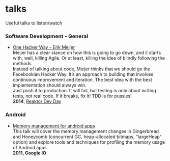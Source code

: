 # talks
Useful talks to listen/watch

### Software Development - General
- [One Hacker Way - Erik Meijer](https://vimeo.com/110554082) <br>
Meijer has a clear stance on how this is going to go down, and it starts with, well, killing Agile. Or at least, killing the idea of blindly following the methods. <br>
Instead of talking about code, Meijer thinks that we should go the Facebookian Hacker Way. It’s an approach to building that involves continuous improvement and iteration. The best idea with the best implementation should always win.<br>
Just push it to production. It will fail, but testing is only about writing tests, not real code. If it breaks, fix it! TDD is for pussies!<br>
**2014**, [Reaktor Dev Day](http://reaktor.com/blog/erik-meijer-software-eating-world/)


### Android
- [Memory management for android apps](https://www.youtube.com/watch?v=_CruQY55HOk) <br>
This talk will cover the memory management changes in Gingerbread and Honeycomb (concurrent GC, heap-allocated bitmaps, "largeHeap" option) and explore tools and techniques for profiling the memory usage of Android apps.<br>
**2011, Google IO**
